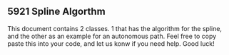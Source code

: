 ## 5921 Spline Algorthm

This document contains 2 classes. 1 that has the algorithm for the spline, and the other as an example for an autonomous path. Feel free to copy paste this into your code, and let us konw if you need help. Good luck!
